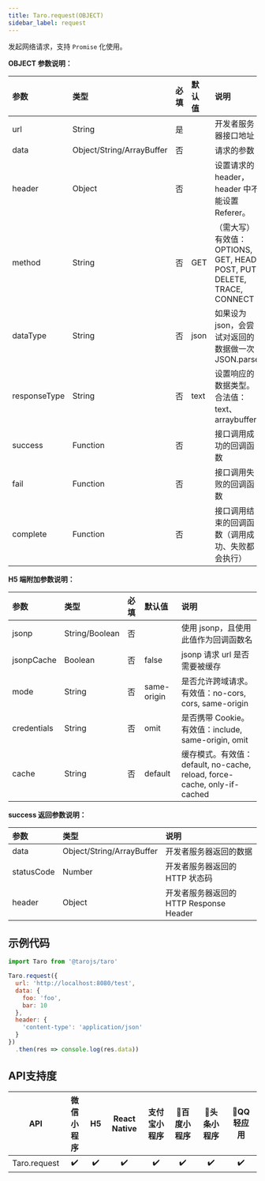 ```yaml
---
title: Taro.request(OBJECT)
sidebar_label: request
---
```



发起网络请求，支持 `Promise` 化使用。

**OBJECT 参数说明：**

| 参数 | 类型 | 必填 | 默认值 | 说明 |
| :-- | :-- | :-- | :-- | :-- |
| url | String | 是 |  | 开发者服务器接口地址 |
| data | Object/String/ArrayBuffer | 否 |  |请求的参数 |
| header | Object | 否 |  | 设置请求的 header，header 中不能设置 Referer。 |
| method | String | 否 | GET | （需大写）有效值：OPTIONS, GET, HEAD, POST, PUT, DELETE, TRACE, CONNECT |
| dataType | String | 否 | json | 如果设为 json，会尝试对返回的数据做一次 JSON.parse |
| responseType | String | 否 | text | 设置响应的数据类型。合法值：text、arraybuffer |
| success | Function | 否 |  | 接口调用成功的回调函数 |
| fail | Function | 否 |  | 接口调用失败的回调函数 |
| complete | Function | 否 |  | 接口调用结束的回调函数（调用成功、失败都会执行） |

**H5 端附加参数说明：**

| 参数 | 类型 | 必填 | 默认值 | 说明 |
| :-- | :-- | :-- | :-- | :-- |
| jsonp | String/Boolean | 否 |  | 使用 jsonp，且使用此值作为回调函数名 |
| jsonpCache | Boolean | 否 | false | jsonp 请求 url 是否需要被缓存 |
| mode | String | 否 | same-origin | 是否允许跨域请求。有效值：no-cors, cors, same-origin |
| credentials | String | 否 | omit | 是否携带 Cookie。有效值：include, same-origin, omit |
| cache | String | 否 | default | 缓存模式。有效值：default, no-cache, reload, force-cache, only-if-cached |

**success 返回参数说明：**

| 参数 | 类型 | 说明 |
| :-- | :-- | :-- |
| data | Object/String/ArrayBuffer | 开发者服务器返回的数据 |
| statusCode | Number | 开发者服务器返回的 HTTP 状态码 |
| header | Object | 开发者服务器返回的 HTTP Response Header |

## 示例代码

```jsx
import Taro from '@tarojs/taro'

Taro.request({
  url: 'http://localhost:8080/test',
  data: {
    foo: 'foo',
    bar: 10
  },
  header: {
    'content-type': 'application/json'
  }
})
  .then(res => console.log(res.data))
```



## API支持度


| API | 微信小程序 | H5 | React Native | 支付宝小程序 | 百度小程序 | 头条小程序 | QQ 轻应用 |
| :-: | :-: | :-: | :-: | :-: | :-: | :-: | :-: |
| Taro.request | ✔️ | ✔️ | ✔️ | ✔️ | ✔️ | ✔️ | ✔️ |

